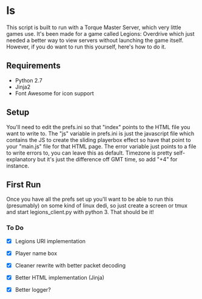 # ls


This script is built to run with a Torque Master Server, which very little games use. It's been made for a game called Legions: Overdrive which just needed a better way to view servers without launching the game itself.
However, if you do want to run this yourself, here's how to do it.


## Requirements

  * Python 2.7
  * Jinja2
  * Font Awesome for icon support

## Setup

  You'll need to edit the prefs.ini so that "index" points to the HTML file you want to write to.
  The "js" variable in prefs.ini is just the javascript file which contains the JS to create the sliding playerbox effect
  so have that point to your "main.js" file for that HTML page.
  The error variable just points to a file to write errors to, you can leave this as default.
  Timezone is pretty self-explanatory but it's just the difference off GMT time, so add "+4" for instance.
  
## First Run
  Once you have all the prefs set up you'll want to be able to run this (presumably) on some kind of linux dedi, so just    create a screen or tmux and start legions_client.py with python 3.
  That should be it!
  

### To Do
- [x] Legions URI implementation
- [x] Player name box
- [x] Cleaner rewrite with better packet decoding
- [x] Better HTML implementation (Jinja)
- [x] Better logger?
	

